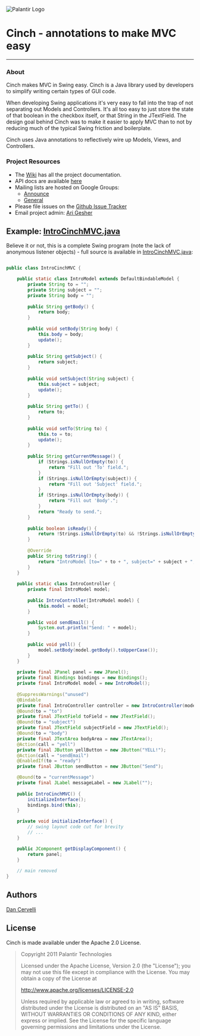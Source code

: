 ![Palantir Logo](https://github.com/palantir/Cinch/wiki/palantir-masthead.png)
# Cinch - annotations to make MVC easy #

---

### About #

Cinch makes MVC in Swing easy. Cinch is a Java library used by developers to simplify writing certain types of GUI code.

When developing Swing applications it's very easy to fall into the trap of not separating out Models and Controllers. It's all too easy to just store the state of that boolean in the checkbox itself, or that String in the JTextField. The design goal behind Cinch was to make it easier to apply MVC than to not by reducing much of the typical Swing friction and boilerplate.

Cinch uses Java annotations to reflectively wire up Models, Views, and Controllers. 

### Project Resources #

* The [Wiki](/palantir/Cinch/wiki) has all the project documentation.
* API docs are available [here](http://palantir.github.com/Cinch/apidocs)
* Mailing lists are hosted on Google Groups:
    * [Announce](http://groups.google.com/group/ptoss-cinch-announce)
    * [General](http://groups.google.com/group/ptoss-cinch)
* Please file issues on the [Github Issue Tracker](/palantir/Cinch/issues)
* Email project admin: [Ari Gesher](mailto:agesher@palantir.com)

## Example: [IntroCinchMVC.java](http://github.com/palantir/Cinch/blob/master/example/com/palantir/ptoss/cinch/example/IntroCinchMVC.java)

Believe it or not, this is a complete Swing program (note the lack of anonymous listener objects) - full source is available in [IntroCinchMVC.java](https://github.com/palantir/Cinch/blob/master/example/com/palantir/ptoss/cinch/example/IntroCinchMVC.java):

```java

public class IntroCinchMVC {

    public static class IntroModel extends DefaultBindableModel {
        private String to = "";
        private String subject = "";
        private String body = "";
        
        public String getBody() {
            return body;
        }
        
        public void setBody(String body) {
            this.body = body;
            update();
        }
        
        public String getSubject() {
            return subject;
        }
        
        public void setSubject(String subject) {
            this.subject = subject;
            update();
        }
        
        public String getTo() {
            return to;
        }
        
        public void setTo(String to) {
            this.to = to;
            update();
        }
        
        public String getCurrentMessage() {
            if (Strings.isNullOrEmpty(to)) {
                return "Fill out 'To' field.";
            } 
            if (Strings.isNullOrEmpty(subject)) {
                return "Fill out 'Subject' field.";
            } 
            if (Strings.isNullOrEmpty(body)) {
                return "Fill out 'Body'.";
            } 
            return "Ready to send.";
        }
        
        public boolean isReady() {
            return !Strings.isNullOrEmpty(to) && !Strings.isNullOrEmpty(subject) && !Strings.isNullOrEmpty(body);
        }
        
        @Override
        public String toString() {
            return "IntroModel [to=" + to + ", subject=" + subject + ", body=" + body + "]";
        }
    }
    
    public static class IntroController {
        private final IntroModel model;
        
        public IntroController(IntroModel model) {
            this.model = model;
        }

        public void sendEmail() {
            System.out.println("Send: " + model);
        }
        
        public void yell() {
            model.setBody(model.getBody().toUpperCase());
        }
    }
    
    private final JPanel panel = new JPanel();
    private final Bindings bindings = new Bindings();
    private final IntroModel model = new IntroModel();
    
    @SuppressWarnings("unused")
    @Bindable
    private final IntroController controller = new IntroController(model);
    @Bound(to = "to")
    private final JTextField toField = new JTextField();
    @Bound(to = "subject")
    private final JTextField subjectField = new JTextField();
    @Bound(to = "body")
    private final JTextArea bodyArea = new JTextArea();
    @Action(call = "yell")
    private final JButton yellButton = new JButton("YELL!");
    @Action(call = "sendEmail")
    @EnabledIf(to = "ready")
    private final JButton sendButton = new JButton("Send");

    @Bound(to = "currentMessage")
    private final JLabel messageLabel = new JLabel("");
    
    public IntroCinchMVC() {
        initializeInterface();
        bindings.bind(this);
    }

    private void initializeInterface() {
        // swing layout code cut for brevity
        // ...
    }

    public JComponent getDisplayComponent() {
        return panel;
    }
    
    // main removed
}

```

## Authors #

[Dan Cervelli](https://github.com/dcervelli)

## License #

Cinch is made available under the Apache 2.0 License.

>Copyright 2011 Palantir Technologies
>
>Licensed under the Apache License, Version 2.0 (the "License");
>you may not use this file except in compliance with the License.
>You may obtain a copy of the License at
>
><http://www.apache.org/licenses/LICENSE-2.0>
>
>Unless required by applicable law or agreed to in writing, software
>distributed under the License is distributed on an "AS IS" BASIS,
>WITHOUT WARRANTIES OR CONDITIONS OF ANY KIND, either express or implied.
>See the License for the specific language governing permissions and
>limitations under the License.
